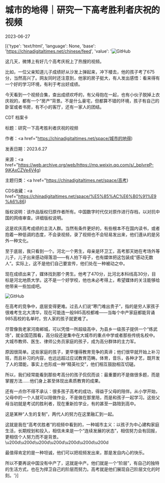 # 城市的地得｜研究一下高考胜利者庆祝的视频

2023-06-27

[{'type': 'text/html', 'language': None, 'base': 'https://chinadigitaltimes.net/chinese/feed', 'value': '![GitHub](https://chinadigitaltimes.net/chinese/files/2023/06/image-1687865189371.png)

这几天，微博上有好几个高考庆祝上了热搜的视频。

比如，一位父亲知道儿子成绩好从沙发上弹起来，冲下楼去，他的孩子考了675分，当然高兴了。网友同时还注意到，他家的房子挺大，有人发出感悟：看来得有一个好的学习环境，有利于考出好成绩。

今天看到一个视频合集，查出成绩欢呼的，有父母抱在一起，也有小伙子脱掉上衣庆祝的，都有一个“房产”背景。不是什么豪宅，但都算不错的环境，孩子有自己的卧室或者书房，有不小的客厅，还有一家人的团结。



CDT 档案卡

标题：研究一下高考胜利者庆祝的视频

作者：<a href="https://chinadigitaltimes.net/space/城市的地得)

发表日期：2023.6.27

来源：<a href="https://web.archive.org/web/https://mp.weixin.qq.com/s/_bpIvreP-9jKAxCZVe4V4g)

主题归类：<a href="https://chinadigitaltimes.net/space/高考)

CDS收藏：<a href="https://chinadigitaltimes.net/space/%E5%85%AC%E6%B0%91%E9%A6%86)

版权说明：该作品版权归原作者所有。中国数字时代仅对原作进行存档，以对抗中国的网络审查。详细版权说明。





这是欢庆高考成绩的主流人群。当然有条件更好的，有些根本不在国内读书，或者抱着一种低调的态度，不会录视频，录了视频也不会轻易发出来，他们遵从的是另外一种文化。

至于底层，我只看到一个。河北一个男生，母亲是环卫工，高考那天她在考场外等儿子，儿子出来感动得落泪——有人拍下母子，也有媒体把这包装成“感动无数人”。实际上，这不是他们自己要宣传，他们处在一种被动之中。

现在成绩出来了，媒体找到那个男生。他考了470分，比河北本科线高30分，目标是河北地质大学。这不是一个好学校，他也未必考得上，希望媒体的关注能够给他带来一些加成吧。

![GitHub](https://chinadigitaltimes.net/chinese/files/2023/06/image-1687864989216.png)

在高考的竞争中，底层变得更难。过去人们说“寒门难出贵子”，指的是穷人家孩子很难考生北大清华，现在可能连一般985高校都难——当每个中产家庭都能背诵985高校的名单时，穷人家的孩子就更难了。

尽管像我老家河南郸城，可以凭借一所超级高中，为县乡一级孩子提供一个“练武场”，就全国范围看，高分段还是集中在大城市的重点中学或者那些传统名校中。大城市教师、医生、律师公务员家庭的孩子，成为高分群体的主力军。

原因很简单。这些家庭的孩子，更早懂得教育竞争的真谛；他们很早就开始上补习班，而且补习的内容，也远远超过应试教育范畴。体育，音乐，各种才艺，既开发了人的潜能，事实上也形成一种“精英社交”，他们相互鼓励相互切磋。

所以，我们经常能看到那些考高分的孩子侃侃而谈：最重要的不是做很多题，而是掌握方法……他们身上甚至体现出素质教育的成果。

还有一点你不得不承认：很多孩子高考的成功，得益于父母的陪伴。从小学开始，父母中的一个人就可以陪做作业，不是做在那里陪，而是和孩子一起学习。这些父母当初就是考试的胜利者，现在重新捡学业，有的甚至一路陪到高中。

这是某种“人生的复制”，两代人的努力在这里融汇到一起。

这就是我在“高考优胜者”的视频中看到的，一种城市主义：以孩子为中心建构家庭生活，长期规划和投入，相信未来是一个“连续发展的状态”，相信努力会有回报，更相信个人努力而不是背景。\u200d\u200d\u200d\u200d\u200d\u200d\u200d

最值得肯定的是一种坦诚，他们可以把视频发出来，那是发自内心的快乐。

所以不要再说中国没有中产了，这就是中产。他们就是一个“阶层”，有自己的独特的生活方式，也在为捍卫自己的阶层而努力。高考就是他们展现自己阶层文化的时刻。'}]